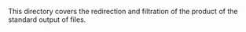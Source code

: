 This directory covers the redirection and filtration of the product of the standard output of files.
